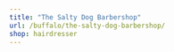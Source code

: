 ```yaml
---
title: "The Salty Dog Barbershop"
url: /buffalo/the-salty-dog-barbershop/
shop: hairdresser
---
```

